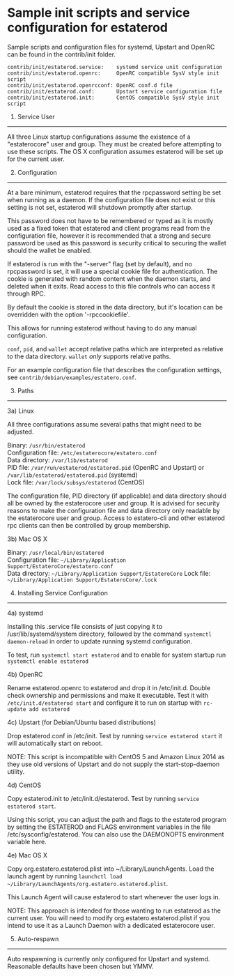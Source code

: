Sample init scripts and service configuration for estaterod
==========================================================

Sample scripts and configuration files for systemd, Upstart and OpenRC
can be found in the contrib/init folder.

    contrib/init/estaterod.service:    systemd service unit configuration
    contrib/init/estaterod.openrc:     OpenRC compatible SysV style init script
    contrib/init/estaterod.openrcconf: OpenRC conf.d file
    contrib/init/estaterod.conf:       Upstart service configuration file
    contrib/init/estaterod.init:       CentOS compatible SysV style init script

1. Service User
---------------------------------

All three Linux startup configurations assume the existence of a "estaterocore" user
and group.  They must be created before attempting to use these scripts.
The OS X configuration assumes estaterod will be set up for the current user.

2. Configuration
---------------------------------

At a bare minimum, estaterod requires that the rpcpassword setting be set
when running as a daemon.  If the configuration file does not exist or this
setting is not set, estaterod will shutdown promptly after startup.

This password does not have to be remembered or typed as it is mostly used
as a fixed token that estaterod and client programs read from the configuration
file, however it is recommended that a strong and secure password be used
as this password is security critical to securing the wallet should the
wallet be enabled.

If estaterod is run with the "-server" flag (set by default), and no rpcpassword is set,
it will use a special cookie file for authentication. The cookie is generated with random
content when the daemon starts, and deleted when it exits. Read access to this file
controls who can access it through RPC.

By default the cookie is stored in the data directory, but it's location can be overridden
with the option '-rpccookiefile'.

This allows for running estaterod without having to do any manual configuration.

`conf`, `pid`, and `wallet` accept relative paths which are interpreted as
relative to the data directory. `wallet` *only* supports relative paths.

For an example configuration file that describes the configuration settings,
see `contrib/debian/examples/estatero.conf`.

3. Paths
---------------------------------

3a) Linux

All three configurations assume several paths that might need to be adjusted.

Binary:              `/usr/bin/estaterod`  
Configuration file:  `/etc/estaterocore/estatero.conf`  
Data directory:      `/var/lib/estaterod`  
PID file:            `/var/run/estaterod/estaterod.pid` (OpenRC and Upstart) or `/var/lib/estaterod/estaterod.pid` (systemd)  
Lock file:           `/var/lock/subsys/estaterod` (CentOS)  

The configuration file, PID directory (if applicable) and data directory
should all be owned by the estaterocore user and group.  It is advised for security
reasons to make the configuration file and data directory only readable by the
estaterocore user and group.  Access to estatero-cli and other estaterod rpc clients
can then be controlled by group membership.

3b) Mac OS X

Binary:              `/usr/local/bin/estaterod`  
Configuration file:  `~/Library/Application Support/EstateroCore/estatero.conf`  
Data directory:      `~/Library/Application Support/EstateroCore`
Lock file:           `~/Library/Application Support/EstateroCore/.lock`

4. Installing Service Configuration
-----------------------------------

4a) systemd

Installing this .service file consists of just copying it to
/usr/lib/systemd/system directory, followed by the command
`systemctl daemon-reload` in order to update running systemd configuration.

To test, run `systemctl start estaterod` and to enable for system startup run
`systemctl enable estaterod`

4b) OpenRC

Rename estaterod.openrc to estaterod and drop it in /etc/init.d.  Double
check ownership and permissions and make it executable.  Test it with
`/etc/init.d/estaterod start` and configure it to run on startup with
`rc-update add estaterod`

4c) Upstart (for Debian/Ubuntu based distributions)

Drop estaterod.conf in /etc/init.  Test by running `service estaterod start`
it will automatically start on reboot.

NOTE: This script is incompatible with CentOS 5 and Amazon Linux 2014 as they
use old versions of Upstart and do not supply the start-stop-daemon utility.

4d) CentOS

Copy estaterod.init to /etc/init.d/estaterod. Test by running `service estaterod start`.

Using this script, you can adjust the path and flags to the estaterod program by
setting the ESTATEROD and FLAGS environment variables in the file
/etc/sysconfig/estaterod. You can also use the DAEMONOPTS environment variable here.

4e) Mac OS X

Copy org.estatero.estaterod.plist into ~/Library/LaunchAgents. Load the launch agent by
running `launchctl load ~/Library/LaunchAgents/org.estatero.estaterod.plist`.

This Launch Agent will cause estaterod to start whenever the user logs in.

NOTE: This approach is intended for those wanting to run estaterod as the current user.
You will need to modify org.estatero.estaterod.plist if you intend to use it as a
Launch Daemon with a dedicated estaterocore user.

5. Auto-respawn
-----------------------------------

Auto respawning is currently only configured for Upstart and systemd.
Reasonable defaults have been chosen but YMMV.
